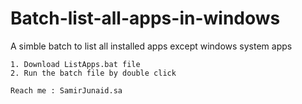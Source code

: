 # Batch-list-all-apps-in-windows
A simble batch to list all installed apps except windows system apps

    1. Download ListApps.bat file
    2. Run the batch file by double click

    Reach me : SamirJunaid.sa
